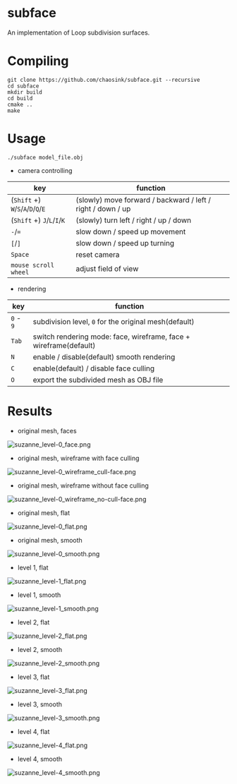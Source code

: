 # subface

An implementation of Loop subdivision surfaces.

# Compiling

```
git clone https://github.com/chaosink/subface.git --recursive
cd subface
mkdir build
cd build
cmake ..
make
```

# Usage

```
./subface model_file.obj
```

* camera controlling

key | function
-|-
(`Shift` +) `W`/`S`/`A`/`D`/`Q`/`E` | (slowly) move forward / backward / left / right / down / up
(`Shift` +) `J`/`L`/`I`/`K` | (slowly) turn left / right / up / down
`-`/`=` | slow down / speed up movement
`[`/`]` | slow down / speed up turning
`Space` | reset camera
`mouse scroll wheel` | adjust field of view

* rendering

key | function
-|-
`0` - `9` | subdivision level, `0` for the original mesh(default)
`Tab` | switch rendering mode: face, wireframe, face + wireframe(default)
`N` | enable / disable(default) smooth rendering
`C` | enable(default) / disable face culling
`O` | export the subdivided mesh as OBJ file

# Results

* original mesh, faces

![suzanne_level-0_face.png](./result/suzanne_level-0_face.png)

* original mesh, wireframe with face culling

![suzanne_level-0_wireframe_cull-face.png](./result/suzanne_level-0_wireframe_cull-face.png)

* original mesh, wireframe without face culling

![suzanne_level-0_wireframe_no-cull-face.png](./result/suzanne_level-0_wireframe_no-cull-face.png)

* original mesh, flat

![suzanne_level-0_flat.png](./result/suzanne_level-0_flat.png)

* original mesh, smooth

![suzanne_level-0_smooth.png](./result/suzanne_level-0_smooth.png)

* level 1, flat

![suzanne_level-1_flat.png](./result/suzanne_level-1_flat.png)

* level 1, smooth

![suzanne_level-1_smooth.png](./result/suzanne_level-1_smooth.png)

* level 2, flat

![suzanne_level-2_flat.png](./result/suzanne_level-2_flat.png)

* level 2, smooth

![suzanne_level-2_smooth.png](./result/suzanne_level-2_smooth.png)

* level 3, flat

![suzanne_level-3_flat.png](./result/suzanne_level-3_flat.png)

* level 3, smooth

![suzanne_level-3_smooth.png](./result/suzanne_level-3_smooth.png)

* level 4, flat

![suzanne_level-4_flat.png](./result/suzanne_level-4_flat.png)

* level 4, smooth

![suzanne_level-4_smooth.png](./result/suzanne_level-4_smooth.png)
